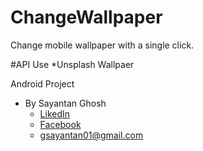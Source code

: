 # ChangeWallpaper
Change mobile wallpaper with a single click.

#API Use
 *Unsplash Wallpaer

Android Project
* By Sayantan Ghosh
  * [LikedIn](https://www.linkedin.com/in/sayantan-ghosh-41a55a159/)
  * [Facebook](https://www.facebook.com/gsayantan01)
  * gsayantan01@gmail.com 

